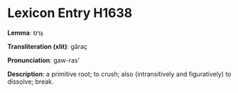 # Lexicon Entry H1638

**Lemma**: גָּרַס

**Transliteration (xlit)**: gâraç

**Pronunciation**: gaw-ras'

**Description**:
a primitive root; to crush; also (intransitively and figuratively) to dissolve; break.
